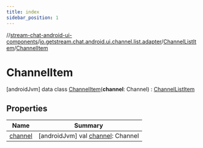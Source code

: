 ```yaml
---
title: index
sidebar_position: 1
---
```

//[stream-chat-android-ui-components](../../../../index.md)/[io.getstream.chat.android.ui.channel.list.adapter](../../index.md)/[ChannelListItem](../index.md)/[ChannelItem](index.md)



# ChannelItem  
 [androidJvm] data class [ChannelItem](index.md)(**channel**: Channel) : [ChannelListItem](../index.md)   


## Properties  
  
|  Name |  Summary | 
|---|---|
| <a name="io.getstream.chat.android.ui.channel.list.adapter/ChannelListItem.ChannelItem/channel/#/PointingToDeclaration/"></a>[channel](channel.md)| <a name="io.getstream.chat.android.ui.channel.list.adapter/ChannelListItem.ChannelItem/channel/#/PointingToDeclaration/"></a> [androidJvm] val [channel](channel.md): Channel   <br/>|

